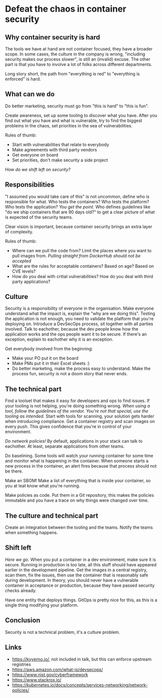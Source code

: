 # Defeat the chaos in container security

## Why container security is hard

The tools we have at hand are not container focused, they have a broader scope. In some cases, the culture in the company is wrong,
"including security makes our process slower", is still an (invalid) excuse. The other part is that you have to involve a lot
of folks across different departments.

Long story short, the path from "everything is red" to "everything is enforced" is hard.

## What can we do

Do better marketing, security must go from "this is hard" to "this is fun".

Create awareness, set up some tooling to discover what you have. After you find out what you have and what is vulnerable, try
to find the biggest problems in the chaos, set priorities in the sea of vulnerabilities.

Rules of thumb:
- Start with vulnerabilities that relate to everybody
- Make agreements with third party vendors
- Get everyone on board
- Set priorities, don't make security a side project

_How do we shift left on security?_

## Responsibilities

"I assumed you would take care of this" is not uncommon, define who is responsible for what. Who tests the containers? Who
tests the platform? Who tests the application? _You get the point._ Who defines guidelines like "do we ship containers that
are 90 days old?" to get a clear picture of what is expected of the security teams.

Clear vision is important, because container security brings an extra layer of complexity.

Rules of thumb:
- Where can we pull the code from? Limit the places where you want to pull images from. _Pulling straight from DockerHub should not be accepted_
- What are the rules for acceptable containers? Based on age? Based on CVE levels?
- How do you deal with critial vulnerabilities? How do you deal with third party applications?

## Culture

Security is a responsibility of everyone in the organisation. Make everyone understand what the impact is, explain the "why are we doing this".
Testing the application is not enough, you need to validate the platform that you're deploying on.
Introduce a DevSecOps process, sit together with all parties involved. Talk to eachother, because the dev people know how the application
works and the ops people want it to be secure. If there's an exception, explain to eachother why it is an exception.

Get everybody involved from the beginning:
- Make your PO put it on the board
- Make PMs put it in their Excel sheets :)
- Do better marketing, make the process easy to understand. Make the process fun, security is not a doom story that never ends.

## The technical part

Find a toolset that makes it easy for developers and ops to find issues. If your tooling is not helping, you're doing something wrong.
_When using a tool, follow the guidelines of the vendor. You're not that special, use the tooling as intended._
Start with tools for scanning, your solution gets harder when introducing compliance. Get a container registry and scan images on every push.
This gives confidence that you're in control of your environment.

_Do network policies!_ By default, applications in your stack can talk to eachother. At least, separate applications from other teams.

Do baselining. Some tools will watch your running container for some time and monitor what is happening in the container. When someone
starts a new process in the container, an alert fires because that process should not be there.

Make an SBOM! Make a list of everything that is inside your container, so you at leat know what you're running.

Make policies as code. Put them in a Git repository, this makes the policies immutable and you have a trace on why things
were changed over time.

## The culture and technical part

Create an integration between the tooling and the teams. Notify the teams when something happens.

## Shift left

_Here we go._ When you put a container in a dev environment, make sure it is secure. Running in production is too late, all this stuff
should have appeared earlier in the development pipeline. Get the images in a central registry, scan them, fix the issues, then use the container
that is reasonably safe during development. In theory, you should never have a vulnerable container in acceptance or production, because they
have passed security checks already.

Have one entity that deploys things. GitOps is pretty nice for this, as this is a single thing modifying your platform.

## Conclusion

Security is not a technical problem, it's a culture problem.

## Links

- <https://kyverno.io/>, not included in talk, but this can enforce upstream registries
- <https://aws.amazon.com/what-is/devsecops/>
- <https://www.nist.gov/cyberframework>
- <https://www.stackrox.io/>
- <https://kubernetes.io/docs/concepts/services-networking/network-policies/>
